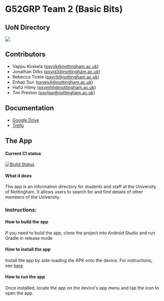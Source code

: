 # G52GRP Team 2 (Basic Bits)
## UoN Directory
![](https://lh3.googleusercontent.com/aSiS2pRj6zCN7eqLjgzaDdstTMcD1v5UnVn7nms5ogywVn3nHH7ITOxP4qlCgyuqiF971hw_RjTAdcQ=w1280-h894)
## Contributors
* Vappu Koskela     (psyvk@nottingham.ac.uk)
* Jonathan Dilks    (psyjd3@nottingham.ac.uk)
* Rebecca Tickle    (psyrlt@nottingham.ac.uk)
* Enhao Sun         (psyes4@nottingham.ac.uk)
* Hafiz Hilmy       (psymhh@nottingham.ac.uk)
* Tim Preston       (psytpp@nottingham.ac.uk)

## Documentation
* [Google Drive](https://drive.google.com/open?id=0B8-FRJi6a-iUUm1HV3RTNTl0VXM)
* [Trello](https://trello.com/b/2CuhjMZ2)

## The App
#### Current CI status
[![Build Status](https://travis-ci.com/jay-to-the-dee/G52GRP_TEAM2_2016_Basic_Bits.svg?token=GhupFuJpJiDAhoRspqbX&branch=master)](https://travis-ci.com/jay-to-the-dee/G52GRP_TEAM2_2016_Basic_Bits)
#### What it does
The app is an information directory for students and staff at the University of Nottingham. It allows users to search for and find details of other members of the University.
### Instructions:
#### How to build the app
If you need to build the app, clone the project into Android Studio and run Gradle in release mode
#### How to install the app
Install the app by side-loading the APK onto the device.
For instructions, see [here](https://9to5google.com/2017/01/23/how-to-sideload-an-apk/)
#### How to run the app
Once installed, locate the app on the device's app menu and tap the icon to open the app.

